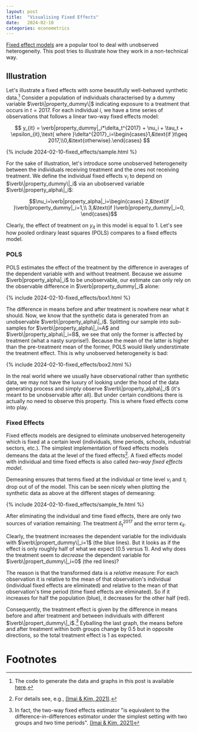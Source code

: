 ```yaml
---
layout: post
title:  "Visualising Fixed Effects"
date:   2024-02-10
categories: econometrics
---
```

[Fixed effect models](https://en.wikipedia.org/wiki/Fixed_effects_model) are a popular tool to deal with unobserved heterogeneity.  This post tries to illustrate how they work in a non-technical way.
<!--more-->

## Illustration

Let's illustrate a fixed effects with some beautifully well-behaved synthetic data.[^3]  Consider a population of individuals characterised by a dummy variable $\verb\|property_dummy\|$ indicating exposure to a treatment that occurs in $t=2017$.  For each individual $i$, we have a time series of observations that follows a linear two-way fixed effects model:

$$
y_{it} = \verb|property_dummy|_i*\delta_t^{2017} + \nu_i + \tau_t + \epsilon_{it},\text{ where }\delta^{2017}_i=\begin{cases}1,&\text{if }t\geq 2017,\\0,&\text{otherwise}.\end{cases}
$$

{% include 2024-02-10-fixed_effects/sample.html %}

For the sake of illustration, let's introduce some unobserved heterogeneity between the individuals receiving treatment and the ones not receiving treatment.  We define the individual fixed effects $\nu_i$ to depend on $\verb\|property_dummy\|_i$ via an ubobserved variable $\verb\|property_alpha\|_i$:

$$\nu_i=\verb|property_alpha|_i=\begin{cases}
	2,&\text{if }\verb|property_dummy|_i=1,\\
	3,&\text{if }\verb|property_dummy|_i=0,
	\end{cases}$$

Clearly, the effect of treatment on $y_{it}$ in this model is equal to 1.  Let's see how pooled ordinary least squares (POLS) compares to a fixed effects model.

### POLS
POLS estimates the effect of the treatment by the difference in averages of the dependent variable with and without treatment.  Because we assume $\verb|property_alpha|_i$ to be unobservable, our estimate can only rely on the observable difference in $\verb|property_dummy|_i$ alone:

{% include 2024-02-10-fixed_effects/box1.html %}

The difference in means before and after treatment is nowhere near what it should.  Now, we know that the synthetic data is generated from an unobservable $\verb\|property_alpha\|_i$.  Splitting our sample into sub-samples for $\verb\|property_alpha\|_i=A$ and $\verb\|property_alpha\|_i=B$, we see that only the former is affected by treatment (what a nasty surprise!).  Because the mean of the latter is higher than the pre-treatment mean of the former, POLS would likely understimate the treatment effect.  This is why unobserved heterogeneity is bad:

{% include 2024-02-10-fixed_effects/box2.html %}

In the real world where we usually have observational rather than synthetic data, we may not have the luxury of looking under the hood of the data generating process and simply observe $\verb\|property_alpha\|_i$ (it's meant to be unobservable after all).  But under certain conditions there is actually no need to observe this property.  This is where fixed effects come into play.

### Fixed Effects

Fixed effects models are designed to eliminate unobserved heterogeneity which is fixed at a certain level (individuals, time periods, schools, industrial sectors, etc.).  The simplest implementation of fixed effects models demeans the data at the level of the fixed effects[^1].  A fixed effects model with individual and time fixed effects is also called *two-way fixed effects model*.

Demeaning ensures that terms fixed at the individual or time level $\nu_i$ and $\tau_i$ drop out of of the model.  This can be seen nicely when plotting the synthetic data as above at the different stages of demeaning:

{% include 2024-02-10-fixed_effects/sample_fe.html %}

After eliminating the individual and time fixed effects, there are only two sources of variation remaining: The treatment $\delta_t^{2017}$ and the error term $\epsilon_{it}$.

Clearly, the treatment increases the dependent variable for  the individuals with $\verb\|propert_dummy\|_i=1$ (the blue lines).  But it looks as if the effect is only roughly half of what we expect (0.5 versus 1).  And why does the treatment seem to *decrease* the dependent variable for $\verb\|propert_dummy\|_i=0$ (the red lines)? 

The reason is that the transformed data is a *relative* measure:  For each observation it is relative to the mean of that observation's individual (individual fixed effects are eliminated) and relative to the mean of that observation's time period (time fixed effects are eliminated).  So if it increases for half the population (blue), it decreases for the other half (red).

Consequently, the treatment effect is given by the difference in means before and after treatment and between individuals with different $\verb\|propert_dummy\|_i$.[^2]  Eyballing the last graph, the means before and after treatment within both groups change by 0.5 but in opposite directions, so the total treatment effect is 1 as expected.



# Footnotes
[^3]: The code to generate the data and graphs in this post is available [here](https://github.com/leostimpfle/leostimpfle.github.io/blob/main/_code/2024-02-10-fixed_effects.py).
[^1]: For details see, e.g., [(Imai & Kim, 2021)](https://www.cambridge.org/core/journals/political-analysis/article/abs/on-the-use-of-twoway-fixed-effects-regression-models-for-causal-inference-with-panel-data/F10006D0210407C5F9C7CAC1EEE3EF0D).
[^2]: In fact, the two-way fixed effects estimator "is equivalent to the difference-in-differences estimator under the simplest setting with two groups and two time periods". [(Imai & Kim, 2021)](https://www.cambridge.org/core/journals/political-analysis/article/abs/on-the-use-of-twoway-fixed-effects-regression-models-for-causal-inference-with-panel-data/F10006D0210407C5F9C7CAC1EEE3EF0D)
